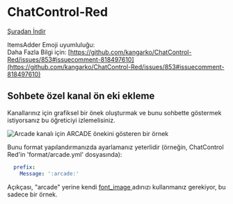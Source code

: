 # ChatControl-Red

[Şuradan İndir](https://www.mc-market.org/resources/18217/)

ItemsAdder Emoji uyumluluğu:\
Daha Fazla Bilgi için: [https://github.com/kangarko/ChatControl-Red/issues/853#issuecomment-818497610](https://github.com/kangarko/ChatControl-Red/issues/853#issuecomment-818497610)

## Sohbete özel kanal ön eki ekleme

Kanallarınız için grafiksel bir önek oluşturmak ve bunu sohbette göstermek istiyorsanız bu öğreticiyi izlemelisiniz.

![Arcade kanalı için ARCADE önekini gösteren bir örnek](<../../.gitbook/assets/image_(94).png>)

Bunu format yapılandırmanızda ayarlamanız yeterlidir (örneğin, ChatControl Red'in 'format/arcade.yml' dosyasında):

```yaml
  prefix:
    Message: ':arcade:'
```

Açıkçası, "arcade" yerine kendi [font\_image ](../../plugin-usage/adding-content/font-images/)adınızı kullanmanız gerekiyor, bu sadece bir örnek.
